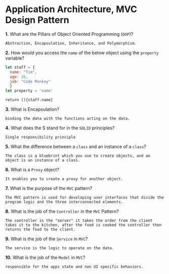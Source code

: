 # Application Architecture, MVC Design Pattern

**1.** What are the Pillars of Object Oriented Programming (`OOP`)?
<!-- enter you answer in the space below -->
```
Abstraction, Encapsulation, Inheritance, and Polymorphism.
```
**2.** How would you access the `name` of the below object using the `property` variable?
```js
let staff = {
  name: "Tim",
  age: 26,
  job: "Code Monkey"
  }
let property = 'name'
```
<!-- enter you answer in the space below -->
```
return (){staff.name}
```
**3.** What is Encapsulation?
<!-- enter you answer in the space below -->
```
binding the data with the functions acting on the data.
```
**4.** What does the S stand for in the `SOLID` principles?
<!-- enter you answer in the space below -->
```
Single responsibility principle
```
**5.** What the difference between a `class` and an instance of a `class`?
<!-- enter you answer in the space below -->
```
The class is a bluebrint which you use to create objects, and an object is an instance of a class.
```
**6.** What is a `Proxy` object?
<!-- enter you answer in the space below -->
```
It enables you to create a proxy for another object.
```

**7.** What is the purpose of the `MVC` pattern?
<!-- enter you answer in the space below -->
```
The MVC pattern is used for developing user interfaces that divide the program logic and the three interconnected elements.
```
**8.** What is the job of the `Controller` in the `MVC` Pattern?
<!-- enter you answer in the space below -->
```
The controller is the "server" it takes the order from the client takes it to the kitchen, after the food is cooked the controller then returns the food to the client.
```

**9.** What is the job of the `Service` in `MVC`?
<!-- enter you answer in the space below -->
```
The service is the logic to operate on the data.
```
**10.** What is the job of the `Model` in `MVC`?
<!-- enter you answer in the space below -->
```
responsible for the apps state and non UI specific behaviors.
```

